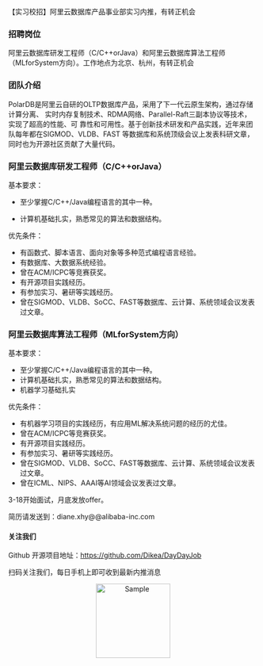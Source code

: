 【实习校招】阿里云数据库产品事业部实习内推，有转正机会

### 招聘岗位

阿里云数据库研发工程师（C/C++orJava）和阿里云数据库算法工程师（MLforSystem方向）。工作地点为北京、杭州，有转正机会

### 团队介绍

PolarDB是阿里云自研的OLTP数据库产品，采用了下一代云原生架构，通过存储计算分离、
实时内存复制技术、RDMA网络、Parallel-Raft三副本协议等技术，实现了超高的性能、可
靠性和可用性。基于创新技术研发和产品实践，近年来团队每年都在SIGMOD、VLDB、FAST
等数据库和系统顶级会议上发表科研文章，同时也为开源社区贡献了大量代码。

### 阿里云数据库研发工程师（C/C++orJava）

基本要求：

- 至少掌握C/C++/Java编程语言的其中一种。

- 计算机基础扎实，熟悉常见的算法和数据结构。

优先条件：
- 有函数式、脚本语言、面向对象等多种范式编程语言经验。
- 有数据库、大数据系统经验。
- 曾在ACM/ICPC等竞赛获奖。
- 有开源项目实践经历。
- 有参加实习、暑研等实践经历。
- 曾在SIGMOD、VLDB、SoCC、FAST等数据库、云计算、系统领域会议发表过文章。

### 阿里云数据库算法工程师（MLforSystem方向）

基本要求：
- 至少掌握C/C++/Java编程语言的其中一种。
- 计算机基础扎实，熟悉常见的算法和数据结构。
- 机器学习基础扎实

优先条件：
- 有机器学习项目的实践经历，有应用ML解决系统问题的经历的尤佳。
- 曾在ACM/ICPC等竞赛获奖。
- 有开源项目实践经历。
- 有参加实习、暑研等实践经历。
- 曾在SIGMOD、VLDB、SoCC、FAST等数据库、云计算、系统领域会议发表过文章。
- 曾在ICML、NIPS、AAAI等AI领域会议发表过文章。

3-18开始面试，月底发放offer。

简历请发送到：diane.xhy@@alibaba-inc.com

#### 关注我们

Github 开源项目地址：https://github.com/Dikea/DayDayJob

扫码关注我们，每日手机上即可收到最新内推消息

<p align="center">
<img src="https://img-blog.csdnimg.cn/20200321100545314.jpg" alt="Sample"  width="150" height="">
</p>